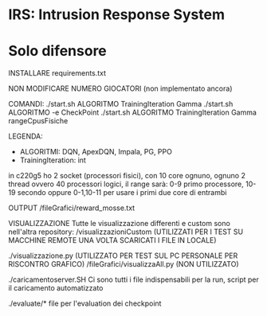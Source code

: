 # IRS: Intrusion Response System
# Solo difensore

INSTALLARE
requirements.txt

NON MODIFICARE NUMERO GIOCATORI (non implementato ancora)


COMANDI:
 ./start.sh ALGORITMO TrainingIteration Gamma
 ./start.sh ALGORITMO -e CheckPoint
 ./start.sh ALGORITMO TrainingIteration Gamma rangeCpusFisiche

LEGENDA:
 - ALGORITMI: DQN, ApexDQN, Impala, PG, PPO
 - TrainingIteration: int

in c220g5 ho 2 socket (processori fisici), con 10 core ognuno, ognuno 2 thread
ovvero 40 processori logici, il range sarà: 0-9 primo processore, 10-19 secondo
oppure 0-1,10-11 per usare i primi due core di entrambi


OUTPUT
/fileGrafici/reward_mosse.txt

VISUALIZZAZIONE
Tutte le visualizzazione differenti e custom sono nell'altra repository: /visualizzazioniCustom (UTILIZZATI PER I TEST SU MACCHINE REMOTE UNA VOLTA SCARICATI I FILE IN LOCALE)

./visualizzazione.py (UTILIZZATO PER TEST SUL PC PERSONALE PER RISCONTRO GRAFICO)
/fileGrafici/visualizzaAll.py (NON UTILIZZATO)

./caricamentoserver.SH
Ci sono tutti i file indispensabili per la run, script per il caricamento automatizzato

./evaluate/*
file per l'evaluation dei checkpoint
